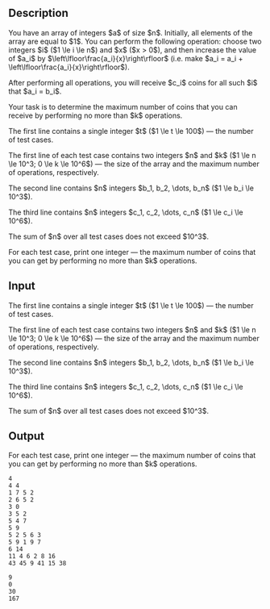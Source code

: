 ## Description

<div><p>You have an array of integers $a$ of size $n$. Initially, all elements of the array are equal to $1$. You can perform the following operation: choose two integers $i$ ($1 \le i \le n$) and $x$ ($x &gt; 0$), and then increase the value of $a_i$ by $\left\lfloor\frac{a_i}{x}\right\rfloor$ (i.e. make $a_i = a_i + \left\lfloor\frac{a_i}{x}\right\rfloor$).</p><p>After performing all operations, you will receive $c_i$ coins for all such $i$ that $a_i = b_i$.</p><p>Your task is to determine the maximum number of coins that you can receive by performing no more than $k$ operations.</p></div><div class="input-specification"><p>The first line contains a single integer $t$ ($1 \le t \le 100$)&nbsp;— the number of test cases.</p><p>The first line of each test case contains two integers $n$ and $k$ ($1 \le n \le 10^3; 0 \le k \le 10^6$)&nbsp;— the size of the array and the maximum number of operations, respectively.</p><p>The second line contains $n$ integers $b_1, b_2, \dots, b_n$ ($1 \le b_i \le 10^3$).</p><p>The third line contains $n$ integers $c_1, c_2, \dots, c_n$ ($1 \le c_i \le 10^6$).</p><p>The sum of $n$ over all test cases does not exceed $10^3$.</p></div><div class="output-specification"><p>For each test case, print one integer&nbsp;— the maximum number of coins that you can get by performing no more than $k$ operations.</p></div>

## Input

<p>The first line contains a single integer $t$ ($1 \le t \le 100$)&nbsp;— the number of test cases.</p><p>The first line of each test case contains two integers $n$ and $k$ ($1 \le n \le 10^3; 0 \le k \le 10^6$)&nbsp;— the size of the array and the maximum number of operations, respectively.</p><p>The second line contains $n$ integers $b_1, b_2, \dots, b_n$ ($1 \le b_i \le 10^3$).</p><p>The third line contains $n$ integers $c_1, c_2, \dots, c_n$ ($1 \le c_i \le 10^6$).</p><p>The sum of $n$ over all test cases does not exceed $10^3$.</p>

## Output

<p>For each test case, print one integer&nbsp;— the maximum number of coins that you can get by performing no more than $k$ operations.</p>





```input1
4
4 4
1 7 5 2
2 6 5 2
3 0
3 5 2
5 4 7
5 9
5 2 5 6 3
5 9 1 9 7
6 14
11 4 6 2 8 16
43 45 9 41 15 38
```




```output1
9
0
30
167
```


